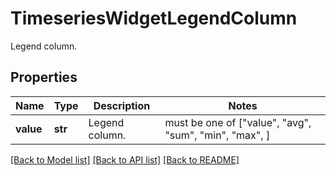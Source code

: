 # TimeseriesWidgetLegendColumn

Legend column.
## Properties
Name | Type | Description | Notes
------------ | ------------- | ------------- | -------------
**value** | **str** | Legend column. |  must be one of ["value", "avg", "sum", "min", "max", ]

[[Back to Model list]](README.md#documentation-for-models) [[Back to API list]](README.md#documentation-for-api-endpoints) [[Back to README]](README.md)



